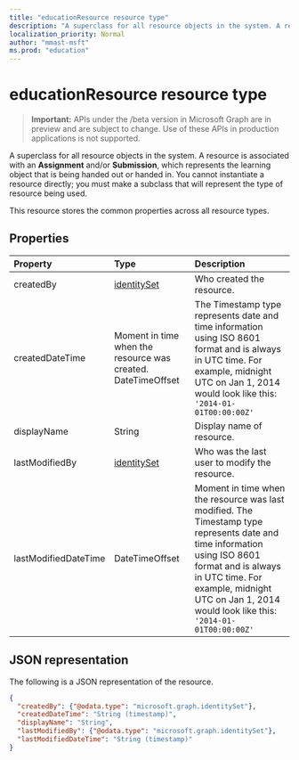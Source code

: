 ```yaml
---
title: "educationResource resource type"
description: "A superclass for all resource objects in the system. A resource is associated with an **Assignment** and/or **Submission**, which represents the learning object that is being"
localization_priority: Normal
author: "mmast-msft"
ms.prod: "education"
---
```


# educationResource resource type

> **Important:** APIs under the /beta version in Microsoft Graph are in preview and are subject to change. Use of these APIs in production applications is not supported.

A superclass for all resource objects in the system. A resource is associated with an **Assignment** and/or **Submission**, which represents the learning object that is being
handed out or handed in. You cannot instantiate a resource directly; you must make a subclass that will represent the type of resource being used.

This resource stores the common properties across all resource types.


## Properties
| Property	   | Type	|Description|
|:---------------|:--------|:----------|
|createdBy|[identitySet](identityset.md)|Who created the resource.|
|createdDateTime|Moment in time when the resource was created.  DateTimeOffset|The Timestamp type represents date and time information using ISO 8601 format and is always in UTC time. For example, midnight UTC on Jan 1, 2014 would look like this: `'2014-01-01T00:00:00Z'`|
|displayName|String|Display name of resource.|
|lastModifiedBy|[identitySet](identityset.md)|Who was the last user to modify the resource.|
|lastModifiedDateTime|DateTimeOffset|Moment in time when the resource was last modified.  The Timestamp type represents date and time information using ISO 8601 format and is always in UTC time. For example, midnight UTC on Jan 1, 2014 would look like this: `'2014-01-01T00:00:00Z'`|

## JSON representation

The following is a JSON representation of the resource.

<!-- {
  "blockType": "resource",
  "optionalProperties": [

  ],
  "@odata.type": "microsoft.graph.educationResource"
}-->

```json
{
  "createdBy": {"@odata.type": "microsoft.graph.identitySet"},
  "createdDateTime": "String (timestamp)",
  "displayName": "String",
  "lastModifiedBy": {"@odata.type": "microsoft.graph.identitySet"},
  "lastModifiedDateTime": "String (timestamp)"
}

```

<!-- uuid: 8fcb5dbc-d5aa-4681-8e31-b001d5168d79
2015-10-25 14:57:30 UTC -->
<!-- {
  "type": "#page.annotation",
  "description": "educationResource resource",
  "keywords": "",
  "section": "documentation",
  "tocPath": ""
}-->
